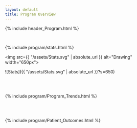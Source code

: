 ```yaml
---
layout: default
title: Program Overview
---
```

{% include header_Program.html %}

<br>

{% include program/stats.html %}

<img src={{ "/assets/Stats.svg" | absolute_url }} alt="Drawing" width="650px">

![Stats]({{ "/assets/Stats.svg" | absolute_url }}?s=650) <!-- .element style= "width=650px" -->



<br><br>

{% include program/Program_Trends.html %}

<br><br>

{% include program/Patient_Outcomes.html %}
